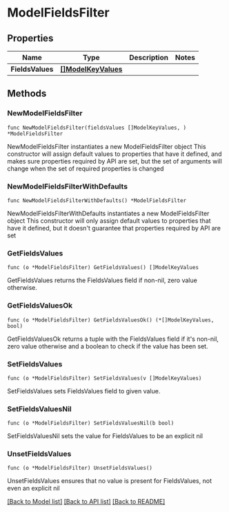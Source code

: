 # ModelFieldsFilter

## Properties

Name | Type | Description | Notes
------------ | ------------- | ------------- | -------------
**FieldsValues** | [**[]ModelKeyValues**](ModelKeyValues.md) |  | 

## Methods

### NewModelFieldsFilter

`func NewModelFieldsFilter(fieldsValues []ModelKeyValues, ) *ModelFieldsFilter`

NewModelFieldsFilter instantiates a new ModelFieldsFilter object
This constructor will assign default values to properties that have it defined,
and makes sure properties required by API are set, but the set of arguments
will change when the set of required properties is changed

### NewModelFieldsFilterWithDefaults

`func NewModelFieldsFilterWithDefaults() *ModelFieldsFilter`

NewModelFieldsFilterWithDefaults instantiates a new ModelFieldsFilter object
This constructor will only assign default values to properties that have it defined,
but it doesn't guarantee that properties required by API are set

### GetFieldsValues

`func (o *ModelFieldsFilter) GetFieldsValues() []ModelKeyValues`

GetFieldsValues returns the FieldsValues field if non-nil, zero value otherwise.

### GetFieldsValuesOk

`func (o *ModelFieldsFilter) GetFieldsValuesOk() (*[]ModelKeyValues, bool)`

GetFieldsValuesOk returns a tuple with the FieldsValues field if it's non-nil, zero value otherwise
and a boolean to check if the value has been set.

### SetFieldsValues

`func (o *ModelFieldsFilter) SetFieldsValues(v []ModelKeyValues)`

SetFieldsValues sets FieldsValues field to given value.


### SetFieldsValuesNil

`func (o *ModelFieldsFilter) SetFieldsValuesNil(b bool)`

 SetFieldsValuesNil sets the value for FieldsValues to be an explicit nil

### UnsetFieldsValues
`func (o *ModelFieldsFilter) UnsetFieldsValues()`

UnsetFieldsValues ensures that no value is present for FieldsValues, not even an explicit nil

[[Back to Model list]](../README.md#documentation-for-models) [[Back to API list]](../README.md#documentation-for-api-endpoints) [[Back to README]](../README.md)


